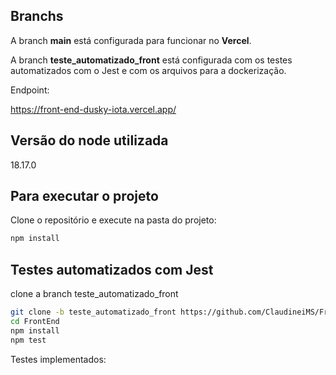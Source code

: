 ## Branchs

A branch **main** está configurada para funcionar no **Vercel**.

A branch **teste_automatizado_front** está configurada com os testes automatizados com o Jest e com os arquivos para a dockerização.

Endpoint:

https://front-end-dusky-iota.vercel.app/


## Versão do node utilizada

18.17.0

## Para executar o projeto

Clone o repositório e execute na pasta do projeto:

```bash
npm install
```

## Testes automatizados com Jest

clone a branch teste_automatizado_front

```bash
git clone -b teste_automatizado_front https://github.com/ClaudineiMS/FrontEnd.git
cd FrontEnd
npm install
npm test
```

Testes implementados: 







